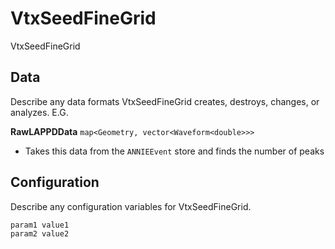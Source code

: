 # VtxSeedFineGrid

VtxSeedFineGrid

## Data

Describe any data formats VtxSeedFineGrid creates, destroys, changes, or analyzes. E.G.

**RawLAPPDData** `map<Geometry, vector<Waveform<double>>>`
* Takes this data from the `ANNIEEvent` store and finds the number of peaks


## Configuration

Describe any configuration variables for VtxSeedFineGrid.

```
param1 value1
param2 value2
```

